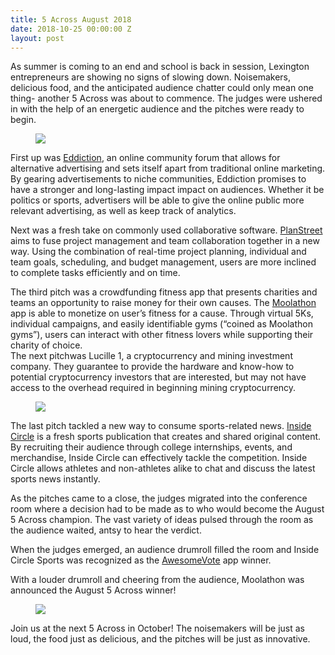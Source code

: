 ```yaml
---
title: 5 Across August 2018
date: 2018-10-25 00:00:00 Z
layout: post
---
```

 
<p>As summer is coming to an end and school is back in session, Lexington entrepreneurs are showing no signs of slowing down. Noisemakers, delicious food, and the anticipated audience chatter could only mean one thing- another 5 Across was about to commence. The judges were ushered in with the help of an energetic audience and the pitches were ready to begin.<br/></p><figure class="tmblr-full" data-orig-height="5184" data-orig-width="3456"><img src="https://66.media.tumblr.com/65e60ff3f40bc95662b40dbf54e03296/tumblr_inline_ph6anyglgi1spm8pc_540.jpg" data-orig-height="5184" data-orig-width="3456"/></figure><p>		First up was <a href="http://www.eddiction.com/" target="_blank">Eddiction</a>, an online community forum that allows for alternative advertising and sets itself apart from traditional online marketing. By gearing advertisements to niche communities, Eddiction promises to have a stronger and long-lasting impact impact on audiences. Whether it be politics or sports, advertisers will be able to give the online public more relevant advertising, as well as keep track of analytics.</p><p>Next was a fresh take on commonly used collaborative software. <a href="https://www.planstreetinc.com/" target="_blank">PlanStreet</a> aims to fuse project management and team collaboration together in a new way. Using the combination of real-time project planning, individual and team goals, scheduling, and budget management, users are more inclined to complete tasks efficiently and on time.</p><p>	The third pitch was a crowdfunding fitness app that presents charities and teams an opportunity to raise money for their own causes. The <a href="http://moolathon.com/" target="_blank">Moolathon</a> app is able to monetize on user’s fitness for a cause. Through virtual 5Ks, individual campaigns, and easily identifiable gyms (“coined as Moolathon gyms”), users can interact with other fitness lovers while supporting their charity of choice. <br/>	The next pitchwas Lucille 1, a cryptocurrency and mining investment company. They guarantee to provide the hardware and know-how to potential cryptocurrency investors that are interested, but may not have access to the overhead required in beginning mining cryptocurrency.</p><figure class="tmblr-full" data-orig-height="3456" data-orig-width="5184"><img src="https://66.media.tumblr.com/fa7dda6ae547916fdb5e2ff82832c0f4/tumblr_inline_ph6apaGqKg1spm8pc_540.jpg" data-orig-height="3456" data-orig-width="5184"/></figure><p>	The last pitch tackled a new way to consume sports-related news. <a href="https://insidecirclesports.com/" target="_blank">Inside Circle</a> is a fresh sports publication that creates and shared original content. By recruiting their audience through college internships, events, and merchandise, Inside Circle can effectively tackle the competition. Inside Circle allows athletes and non-athletes alike to chat and discuss the latest sports news instantly.</p><p>	As the pitches came to a close, the judges migrated into the conference room where a decision had to be made as to who would become the August 5 Across champion. The vast variety of ideas pulsed through the room as the audience waited, antsy to hear the verdict.</p><p>	When the judges emerged, an audience drumroll filled the room and Inside Circle Sports was recognized as the <a href="https://www.5across.org/how-to-vote/" target="_blank">AwesomeVote</a> app winner. </p><p>	With a louder drumroll and cheering from the audience, Moolathon was announced the August 5 Across winner!</p><figure class="tmblr-full" data-orig-height="3456" data-orig-width="5184"><img src="https://66.media.tumblr.com/bda8995b5ecf81d4d7c44f9fce7bb5fb/tumblr_inline_ph6apxQbgI1spm8pc_540.jpg" data-orig-height="3456" data-orig-width="5184"/></figure><p>	Join us at the next 5 Across in October! The noisemakers will be just as loud, the food just as delicious, and the pitches will be just as innovative.</p>
